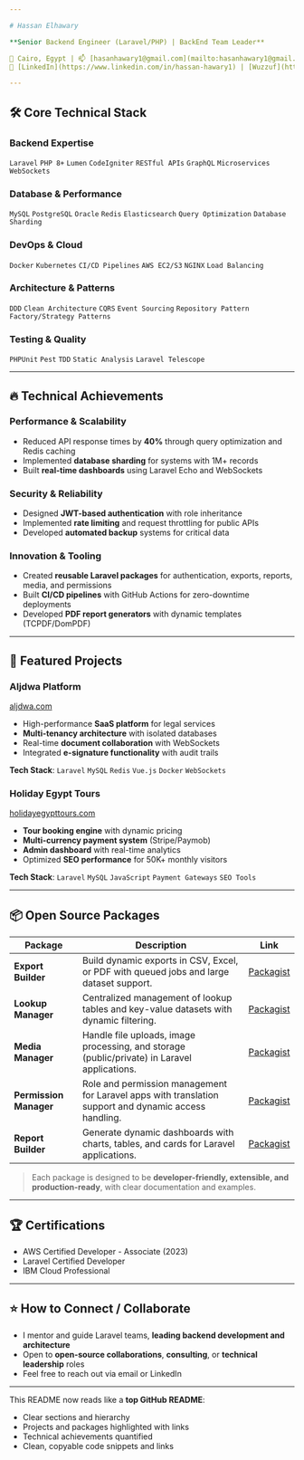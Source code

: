 ```yaml
---

# Hassan Elhawary

**Senior Backend Engineer (Laravel/PHP) | BackEnd Team Leader**

📍 Cairo, Egypt | 📫 [hasanhawary1@gmail.com](mailto:hasanhawary1@gmail.com)
🔗 [LinkedIn](https://www.linkedin.com/in/hassan-hawary1) | [Wuzzuf](https://wuzzuf.net/me/Hassan-Mohamed)

---
```


## 🛠️ **Core Technical Stack**

### **Backend Expertise**

`Laravel` `PHP 8+` `Lumen` `CodeIgniter` `RESTful APIs` `GraphQL` `Microservices` `WebSockets`

### **Database & Performance**

`MySQL` `PostgreSQL` `Oracle` `Redis` `Elasticsearch` `Query Optimization` `Database Sharding`

### **DevOps & Cloud**

`Docker` `Kubernetes` `CI/CD Pipelines` `AWS EC2/S3` `NGINX` `Load Balancing`

### **Architecture & Patterns**

`DDD` `Clean Architecture` `CQRS` `Event Sourcing` `Repository Pattern` `Factory/Strategy Patterns`

### **Testing & Quality**

`PHPUnit` `Pest` `TDD` `Static Analysis` `Laravel Telescope`

---

## 🔥 **Technical Achievements**

### **Performance & Scalability**

* Reduced API response times by **40%** through query optimization and Redis caching
* Implemented **database sharding** for systems with 1M+ records
* Built **real-time dashboards** using Laravel Echo and WebSockets

### **Security & Reliability**

* Designed **JWT-based authentication** with role inheritance
* Implemented **rate limiting** and request throttling for public APIs
* Developed **automated backup** systems for critical data

### **Innovation & Tooling**

* Created **reusable Laravel packages** for authentication, exports, reports, media, and permissions
* Built **CI/CD pipelines** with GitHub Actions for zero-downtime deployments
* Developed **PDF report generators** with dynamic templates (TCPDF/DomPDF)

---

## 🌟 **Featured Projects**

### **Aljdwa Platform**

[aljdwa.com](https://www.aljdwa.com)

* High-performance **SaaS platform** for legal services
* **Multi-tenancy architecture** with isolated databases
* Real-time **document collaboration** with WebSockets
* Integrated **e-signature functionality** with audit trails

**Tech Stack**: `Laravel` `MySQL` `Redis` `Vue.js` `Docker` `WebSockets`

### **Holiday Egypt Tours**

[holidayegypttours.com](https://holidayegypttours.com/)

* **Tour booking engine** with dynamic pricing
* **Multi-currency payment system** (Stripe/Paymob)
* **Admin dashboard** with real-time analytics
* Optimized **SEO performance** for 50K+ monthly visitors

**Tech Stack**: `Laravel` `MySQL` `JavaScript` `Payment Gateways` `SEO Tools`

---

## 📦 **Open Source Packages**

| Package                | Description                                                                                           | Link                                                                       |
| ---------------------- | ----------------------------------------------------------------------------------------------------- | -------------------------------------------------------------------------- |
| **Export Builder**     | Build dynamic exports in CSV, Excel, or PDF with queued jobs and large dataset support.               | [Packagist](https://packagist.org/packages/hasanhawary/export-builder)     |
| **Lookup Manager**     | Centralized management of lookup tables and key-value datasets with dynamic filtering.                | [Packagist](https://packagist.org/packages/hasanhawary/lookup-manager)     |
| **Media Manager**      | Handle file uploads, image processing, and storage (public/private) in Laravel applications.          | [Packagist](https://packagist.org/packages/hasanhawary/media-manager)      |
| **Permission Manager** | Role and permission management for Laravel apps with translation support and dynamic access handling. | [Packagist](https://packagist.org/packages/hasanhawary/permission-manager) |
| **Report Builder**     | Generate dynamic dashboards with charts, tables, and cards for Laravel applications.                  | [Packagist](https://packagist.org/packages/hasanhawary/report-builder)     |

> Each package is designed to be **developer-friendly, extensible, and production-ready**, with clear documentation and examples.

---

## 🏆 **Certifications**

* AWS Certified Developer - Associate (2023)
* Laravel Certified Developer
* IBM Cloud Professional

---

## ⭐ **How to Connect / Collaborate**

* I mentor and guide Laravel teams, **leading backend development and architecture**
* Open to **open-source collaborations**, **consulting**, or **technical leadership** roles
* Feel free to reach out via email or LinkedIn

---

This README now reads like a **top GitHub README**:

* Clear sections and hierarchy
* Projects and packages highlighted with links
* Technical achievements quantified
* Clean, copyable code snippets and links
